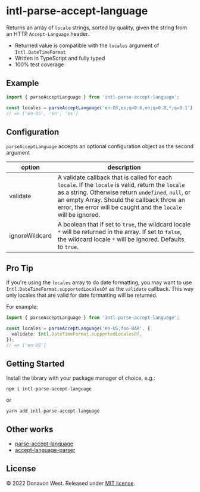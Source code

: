 # intl-parse-accept-language

Returns an array of `locale` strings, sorted by quality, given the string from an HTTP `Accept-Language` header.

- Returned value is compatible with the `locales` argument of `Intl.DateTimeFormat`
- Written in TypeScript and fully typed
- 100% test coverage

## Example

```ts
import { parseAcceptLanguage } from 'intl-parse-accept-language';

const locales = parseAcceptLanguage('en-US,es;q=0.6,en;q=0.8,*;q=0.1');
// => ['en-US', 'en', 'es']
```

## Configuration

`parseAcceptLanguage` accepts an optional configuration object as the second argument

| option         | description                                                                                                                                                                                                                                                              |
| -------------- | ------------------------------------------------------------------------------------------------------------------------------------------------------------------------------------------------------------------------------------------------------------------------ |
| validate       | A validate callback that is called for each `locale`. If the `locale` is valid, return the `locale` as a string. Otherwise return `undefined`, `null`, or an empty Array. Should the callback throw an error, the error will be caught and the `locale` will be ignored. |
| ignoreWildcard | A boolean that if set to `true`, the wildcard locale `*` will be returned in the array. If set to `false`, the wildcard locale `*` will be ignored. Defaults to `true`.                                                                                                  |

## Pro Tip

If you're using the `locales` array to do date formatting, you may want to use `Intl.DateTimeFormat.supportedLocalesOf` as the `validate` callback. This way only locales that are valid for date formatting will be returned.

For example:

```ts
import { parseAcceptLanguage } from 'intl-parse-accept-language';

const locales = parseAcceptLanguage('en-US,foo-BAR', {
  validate: Intl.DateTimeFormat.supportedLocalesOf,
});
// => ['en-US']
```

## Getting Started

Install the library with your package manager of choice, e.g.:

```
npm i intl-parse-accept-language
```

or

```
yarn add intl-parse-accept-language
```

## Other works

- [parse-accept-language](https://npm.im/parse-accept-language)
- [accept-language-parser](https://npm.im/accept-language-parser)

## License

&copy; 2022 Donavon West. Released under [MIT license](./LICENSE).

